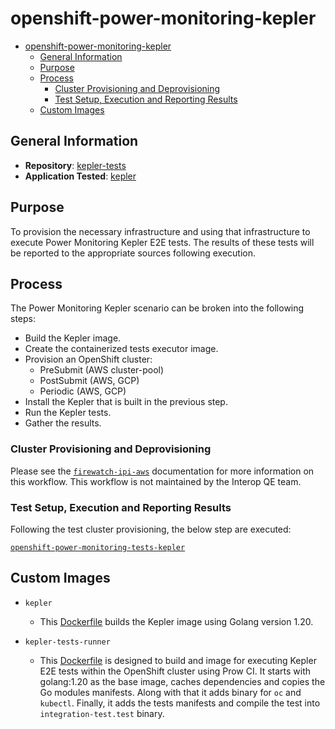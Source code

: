 # openshift-power-monitoring-kepler

<!--toc:start-->
- [openshift-power-monitoring-kepler](#openshift-power-monitoring-kepler)
  - [General Information](#general-information)
  - [Purpose](#purpose)
  - [Process](#process)
    - [Cluster Provisioning and Deprovisioning](#cluster-provisioning-and-deprovisioning)
    - [Test Setup, Execution and Reporting Results](#test-setup-execution-and-reporting-results)
  - [Custom Images](#custom-images)
<!--toc:end-->

## General Information

- **Repository**: [kepler-tests](<https://github.com/openshift-power-monitoring/kepler/tree/main/e2e>)
- **Application Tested**: [kepler](<https://github.com/openshift-power-monitoring/kepler>)

## Purpose

To provision the necessary infrastructure and using that infrastructure to execute Power Monitoring Kepler E2E tests. The results of these tests will be reported to the appropriate sources following execution.

## Process

The Power Monitoring Kepler scenario can be broken into the following steps:

- Build the Kepler image.
- Create the containerized tests executor image.
- Provision an OpenShift cluster:
  - PreSubmit (AWS cluster-pool)
  - PostSubmit (AWS, GCP)
  - Periodic (AWS, GCP)
- Install the Kepler that is built in the previous step.
- Run the Kepler tests.
- Gather the results.

### Cluster Provisioning and Deprovisioning

Please see the [`firewatch-ipi-aws`](https://steps.ci.openshift.org/workflow/firewatch-ipi-aws) documentation for more information on this workflow. This workflow is not maintained by the Interop QE team.

### Test Setup, Execution and Reporting Results

Following the test cluster provisioning, the below step are executed:

[`openshift-power-monitoring-tests-kepler`](../../../step-registry/openshift-power-monitoring/tests/kepler/README.md)

## Custom Images

- `kepler`

  - This [Dockerfile](https://github.com/openshift-power-monitoring/kepler/blob/main/build/Dockerfile) builds the Kepler image using Golang version 1.20.

- `kepler-tests-runner`
  - This [Dockerfile](https://github.com/openshift-power-monitoring/kepler/blob/main/e2e/Dockerfile) is designed to build and image for executing Kepler E2E tests within the OpenShift cluster using Prow CI. It starts with golang:1.20 as the base image, caches dependencies and copies the Go modules manifests. Along with that it adds binary for `oc` and `kubectl`. Finally, it adds the tests manifests and compile the test into `integration-test.test` binary.


